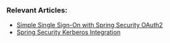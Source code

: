 ### Relevant Articles:
- [Simple Single Sign-On with Spring Security OAuth2](http://www.baeldung.com/sso-spring-security-oauth2)
- [Spring Security Kerberos Integration](https://www.baeldung.com/spring-security-kerberos-integration)
